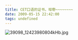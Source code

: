 ```yaml
---
title: CET口语的证书，呕嘢~~~~~~~~
date: 2009-05-15 22:42:00
tags: undefined
---
```

![39098_12423980804kHb.jpg](attachment/200905/15/39098_12423980804kHb.jpg)



